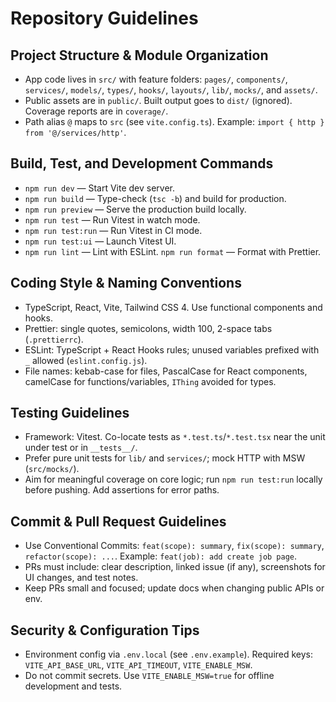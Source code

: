 # Repository Guidelines

## Project Structure & Module Organization
- App code lives in `src/` with feature folders: `pages/`, `components/`, `services/`, `models/`, `types/`, `hooks/`, `layouts/`, `lib/`, `mocks/`, and `assets/`.
- Public assets are in `public/`. Built output goes to `dist/` (ignored). Coverage reports are in `coverage/`.
- Path alias `@` maps to `src` (see `vite.config.ts`). Example: `import { http } from '@/services/http'`.

## Build, Test, and Development Commands
- `npm run dev` — Start Vite dev server.
- `npm run build` — Type-check (`tsc -b`) and build for production.
- `npm run preview` — Serve the production build locally.
- `npm run test` — Run Vitest in watch mode.
- `npm run test:run` — Run Vitest in CI mode.
- `npm run test:ui` — Launch Vitest UI.
- `npm run lint` — Lint with ESLint. `npm run format` — Format with Prettier.

## Coding Style & Naming Conventions
- TypeScript, React, Vite, Tailwind CSS 4. Use functional components and hooks.
- Prettier: single quotes, semicolons, width 100, 2-space tabs (`.prettierrc`).
- ESLint: TypeScript + React Hooks rules; unused variables prefixed with `_` allowed (`eslint.config.js`).
- File names: kebab-case for files, PascalCase for React components, camelCase for functions/variables, `IThing` avoided for types.

## Testing Guidelines
- Framework: Vitest. Co-locate tests as `*.test.ts`/`*.test.tsx` near the unit under test or in `__tests__/`.
- Prefer pure unit tests for `lib/` and `services/`; mock HTTP with MSW (`src/mocks/`).
- Aim for meaningful coverage on core logic; run `npm run test:run` locally before pushing. Add assertions for error paths.

## Commit & Pull Request Guidelines
- Use Conventional Commits: `feat(scope): summary`, `fix(scope): summary`, `refactor(scope): ...`. Example: `feat(job): add create job page`.
- PRs must include: clear description, linked issue (if any), screenshots for UI changes, and test notes.
- Keep PRs small and focused; update docs when changing public APIs or env.

## Security & Configuration Tips
- Environment config via `.env.local` (see `.env.example`). Required keys: `VITE_API_BASE_URL`, `VITE_API_TIMEOUT`, `VITE_ENABLE_MSW`.
- Do not commit secrets. Use `VITE_ENABLE_MSW=true` for offline development and tests.
